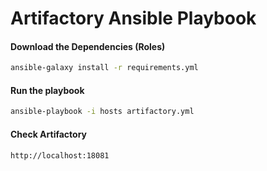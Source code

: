 # Artifactory Ansible Playbook
#### Download the Dependencies (Roles)
```bash
ansible-galaxy install -r requirements.yml
```

#### Run the playbook
```bash
ansible-playbook -i hosts artifactory.yml
```

#### Check Artifactory
```bash
http://localhost:18081
```